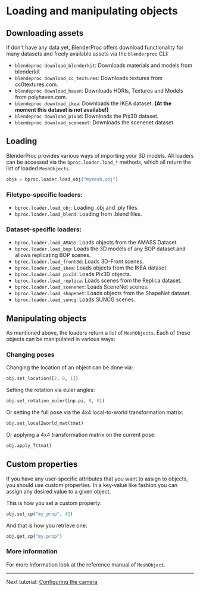 # Loading and manipulating objects

## Downloading assets

If don't have any data yet, BlenderProc offers download functionality for many datasets and freely available assets via the `blenderproc` CLI:

* `blendeproc download_blenderkit`: Downloads materials and models from blenderkit
* `blendeproc download_cc_textures`: Downloads textures from cc0textures.com.
* `blendeproc download_haven`: Downloads HDRIs, Textures and Models from polyhaven.com.
* `blendeproc download_ikea`: Downloads the IKEA dataset. **(At the moment this dataset is not availabe!)**
* `blendeproc download_pix3d`: Downloads the Pix3D dataset.
* `blendeproc download_scenenet`: Downloads the scenenet dataset.

## Loading

BlenderProc provides various ways of importing your 3D models.
All loaders can be accessed via the `bproc.loader.load_*` methods, which all return the list of loaded `MeshObjects`.

```python
objs = bproc.loader.load_obj("mymesh.obj")
```

### Filetype-specific loaders:

* `bproc.loader.load_obj`: Loading .obj and .ply files.
* `bproc.loader.load_blend`: Loading from .blend files.

### Dataset-specific loaders:

* `bproc.loader.load_AMASS`: Loads objects from the AMASS Dataset.
* `bproc.loader.load_bop`: Loads the 3D models of any BOP dataset and allows replicating BOP scenes.
* `bproc.loader.load_front3d`: Loads 3D-Front scenes.
* `bproc.loader.load_ikea`: Loads objects from the IKEA dataset.
* `bproc.loader.load_pix3d`: Loads Pix3D objects.
* `bproc.loader.load_replica`: Loads scenes from the Replica dataset.
* `bproc.loader.load_scenenet`: Loads SceneNet scenes.
* `bproc.loader.load_shapenet`: Loads objects from the ShapeNet dataset.
* `bproc.loader.load_suncg`: Loads SUNCG scenes.

## Manipulating objects

As mentioned above, the loaders return a list of `MeshObjects`.
Each of these objects can be manipulated in various ways:

### Changing poses

Changing the location of an object can be done via:

```python
obj.set_location([2, 0, 1])
```

Setting the rotation via euler angles:

```python
obj.set_rotation_euler([np.pi, 0, 0])
```

Or setting the full pose via the 4x4 local-to-world transformation matrix:

```python
obj.set_local2world_mat(tmat)
```

Or applying a 4x4 transformation matrix on the current pose:

```python
obj.apply_T(tmat)
```

## Custom properties

If you have any user-specific attributes that you want to assign to objects, you should use custom properties.
In a key-value like fashion you can assign any desired value to a given object.

This is how you set a custom property:
```python
obj.set_cp("my_prop", 42)
```

And that is how you retrieve one:
```python
obj.get_cp("my_prop")
```

### More information

For more information look at the reference manual of `MeshObject`.

--- 

Next tutorial: [Configuring the camera](camera.md)